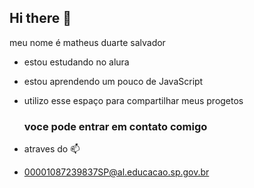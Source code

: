 ## Hi there 👋

meu nome é matheus duarte salvador

- estou estudando no alura
- estou aprendendo um pouco de JavaScript
- utilizo esse espaço para compartilhar meus progetos 


  ### voce pode entrar em  contato comigo
-  atraves do  📫 
- 00001087239837SP@al.educacao.sp.gov.br

